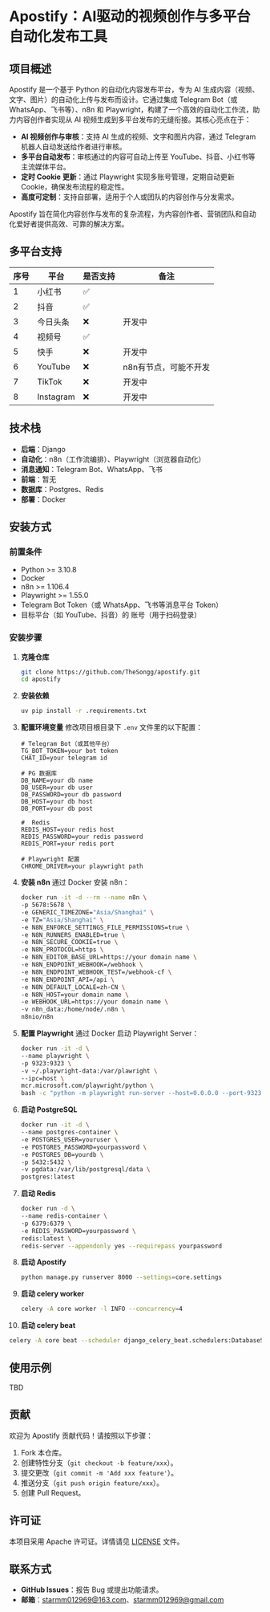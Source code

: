 # Apostify：AI驱动的视频创作与多平台自动化发布工具

## 项目概述

Apostify 是一个基于 Python 的自动化内容发布平台，专为 AI 生成内容（视频、文字、图片）的自动化上传与发布而设计。它通过集成 Telegram Bot（或 WhatsApp、飞书等）、n8n 和 Playwright，构建了一个高效的自动化工作流，助力内容创作者实现从 AI 视频生成到多平台发布的无缝衔接。其核心亮点在于：

- **AI 视频创作与审核**：支持 AI 生成的视频、文字和图片内容，通过 Telegram 机器人自动发送给作者进行审核。
- **多平台自动发布**：审核通过的内容可自动上传至 YouTube、抖音、小红书等主流媒体平台。
- **定时 Cookie 更新**：通过 Playwright 实现多账号管理，定期自动更新 Cookie，确保发布流程的稳定性。
- **高度可定制**：支持自部署，适用于个人或团队的内容创作与分发需求。

Apostify 旨在简化内容创作与发布的复杂流程，为内容创作者、营销团队和自动化爱好者提供高效、可靠的解决方案。

## 多平台支持
| 序号 | 平台        | 是否支持 | 备注           |
|----|-----------|------|--------------|
| 1  | 小红书       | ✅    |              |
| 2  | 抖音        | ✅    |              |
| 3  | 今日头条      | ❌    | 开发中          |
| 4  | 视频号       | ✅     |              |
| 5  | 快手        | ❌    | 开发中          |
| 6  | YouTube   | ❌    | n8n有节点，可能不开发 |
| 7  | TikTok    | ❌    | 开发中          |
| 8  | Instagram | ❌    | 开发中          |

## 技术栈

- **后端**：Django
- **自动化**：n8n（工作流编排）、Playwright（浏览器自动化）
- **消息通知**：Telegram Bot、WhatsApp、飞书
- **前端**：暂无
- **数据库**：Postgres、Redis
- **部署**：Docker

## 安装方式

### 前置条件

- Python >= 3.10.8
- Docker
- n8n >= 1.106.4
- Playwright >= 1.55.0
- Telegram Bot Token（或 WhatsApp、飞书等消息平台 Token）
- 目标平台（如 YouTube、抖音）的 账号（用于扫码登录）

### 安装步骤

1. **克隆仓库**
   ```bash
   git clone https://github.com/TheSongg/apostify.git
   cd apostify
   ```

2. **安装依赖**
   ```bash
   uv pip install -r .requirements.txt
   ```

3. **配置环境变量**
   修改项目根目录下 `.env` 文件里的以下配置：
   ```plaintext
   # Telegram Bot（或其他平台）
   TG_BOT_TOKEN=your bot token 
   CHAT_ID=your telegram id

   # PG 数据库
   DB_NAME=your db name 
   DB_USER=your db user
   DB_PASSWORD=your db password
   DB_HOST=your db host
   DB_PORT=your db post
   
   #  Redis
   REDIS_HOST=your redis host
   REDIS_PASSWORD=your redis password
   REDIS_PORT=your redis port

   # Playwright 配置
   CHROME_DRIVER=your playwright path
   ```

4. **安装 n8n**
   通过 Docker 安装 n8n：
   ```bash
   docker run -it -d --rm --name n8n \
   -p 5678:5678 \
   -e GENERIC_TIMEZONE="Asia/Shanghai" \
   -e TZ="Asia/Shanghai" \
   -e N8N_ENFORCE_SETTINGS_FILE_PERMISSIONS=true \
   -e N8N_RUNNERS_ENABLED=true \
   -e N8N_SECURE_COOKIE=true \
   -e N8N_PROTOCOL=https \
   -e N8N_EDITOR_BASE_URL=https://your domain name \
   -e N8N_ENDPOINT_WEBHOOK=/webhook \
   -e N8N_ENDPOINT_WEBHOOK_TEST=/webhook-cf \
   -e N8N_ENDPOINT_API=/api \
   -e N8N_DEFAULT_LOCALE=zh-CN \
   -e N8N_HOST=your domain name \
   -e WEBHOOK_URL=https://your domain name \
   -v n8n_data:/home/node/.n8n \
   n8nio/n8n
   ```

5. **配置 Playwright**
   通过 Docker 启动 Playwright Server：
   ```bash
   docker run -it -d \
   --name playwright \
   -p 9323:9323 \
   -v ~/.playwright-data:/var/plawright \
   --ipc=host \
   mcr.microsoft.com/playwright/python \
   bash -c "python -m playwright run-server --host=0.0.0.0 --port-9323"
   ```

6. **启动 PostgreSQL**
   ```bash
   docker run -it -d \
   --name postgres-container \
   -e POSTGRES_USER=youruser \
   -e POSTGRES_PASSWORD=yourpassword \
   -e POSTGRES_DB=yourdb \
   -p 5432:5432 \
   -v pgdata:/var/lib/postgresql/data \
   postgres:latest
   ```
   
7. **启动 Redis**
   ```bash
   docker run -d \
   --name redis-container \
   -p 6379:6379 \
   -e REDIS_PASSWORD=yourpassword \
   redis:latest \
   redis-server --appendonly yes --requirepass yourpassword
   ```

8. **启动 Apostify**
   ```bash
   python manage.py runserver 8000 --settings=core.settings
   ```

9. **启动 celery worker**
   ```bash
   celery -A core worker -l INFO --concurrency=4
   ```

10. **启动 celery beat**
   ```bash
   celery -A core beat --scheduler django_celery_beat.schedulers:DatabaseScheduler -l INFO
   ```

## 使用示例
 TBD

## 贡献

欢迎为 Apostify 贡献代码！请按照以下步骤：

1. Fork 本仓库。
2. 创建特性分支（`git checkout -b feature/xxx`）。
3. 提交更改（`git commit -m 'Add xxx feature'`）。
4. 推送分支（`git push origin feature/xxx`）。
5. 创建 Pull Request。

## 许可证

本项目采用 Apache 许可证。详情请见 [LICENSE](LICENSE) 文件。

## 联系方式

- **GitHub Issues**：报告 Bug 或提出功能请求。
- **邮箱**：starmm012969@163.com、starmm012969@gmail.com
